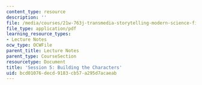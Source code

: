 ```yaml
---
content_type: resource
description: ''
file: /media/courses/21w-763j-transmedia-storytelling-modern-science-fiction-spring-2014/bcd01076decd9183cb57a295d7acaeab_MIT21W_763JS14_Session_5.pdf
file_type: application/pdf
learning_resource_types:
- Lecture Notes
ocw_type: OCWFile
parent_title: Lecture Notes
parent_type: CourseSection
resourcetype: Document
title: 'Session 5: Building the Characters'
uid: bcd01076-decd-9183-cb57-a295d7acaeab
---
```

